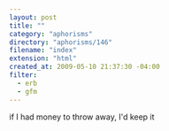 ```yaml
---
layout: post
title: ""
category: "aphorisms"
directory: "aphorisms/146"
filename: "index"
extension: "html"
created_at: 2009-05-10 21:37:30 -04:00
filter:
  - erb
  - gfm
---
```


if I had money to throw away, I'd keep it
